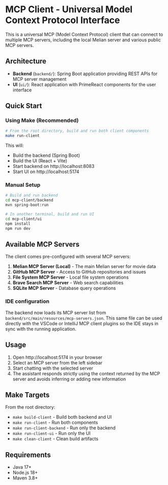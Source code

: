 # MCP Client - Universal Model Context Protocol Interface

This is a universal MCP (Model Context Protocol) client that can connect to multiple MCP servers, including the local Melian server and various public MCP servers.

## Architecture

- **Backend** (`backend/`): Spring Boot application providing REST APIs for MCP server management
- **UI** (`ui/`): React application with PrimeReact components for the user interface

## Quick Start

### Using Make (Recommended)

```bash
# From the root directory, build and run both client components
make run-client
```

This will:
- Build the backend (Spring Boot)
- Build the UI (React + Vite)
- Start backend on http://localhost:8083
- Start UI on http://localhost:5174

### Manual Setup

```bash
# Build and run backend
cd mcp-client/backend
mvn spring-boot:run

# In another terminal, build and run UI
cd mcp-client/ui
npm install
npm run dev
```

## Available MCP Servers

The client comes pre-configured with several MCP servers:

1. **Melian MCP Server (Local)** - The main Melian server for movie data
2. **GitHub MCP Server** - Access to GitHub repositories and issues
3. **File System MCP Server** - Local file system operations
4. **Brave Search MCP Server** - Web search capabilities
5. **SQLite MCP Server** - Database query operations

### IDE configuration

The backend now loads its MCP server list from
`backend/src/main/resources/mcp-servers.json`. This same file can be used
directly with the VSCode or IntelliJ MCP client plugins so the IDE stays in sync
with the running application.

## Usage

1. Open http://localhost:5174 in your browser
2. Select an MCP server from the left sidebar
3. Start chatting with the selected server
4. The assistant responds strictly using the context returned by the MCP server
   and avoids inferring or adding new information

## Make Targets

From the root directory:

- `make build-client` - Build both backend and UI
- `make run-client` - Run both components
- `make run-client-backend` - Run only the backend
- `make run-client-ui` - Run only the UI
- `make clean-client` - Clean build artifacts

## Requirements

- Java 17+
- Node.js 18+
- Maven 3.8+
